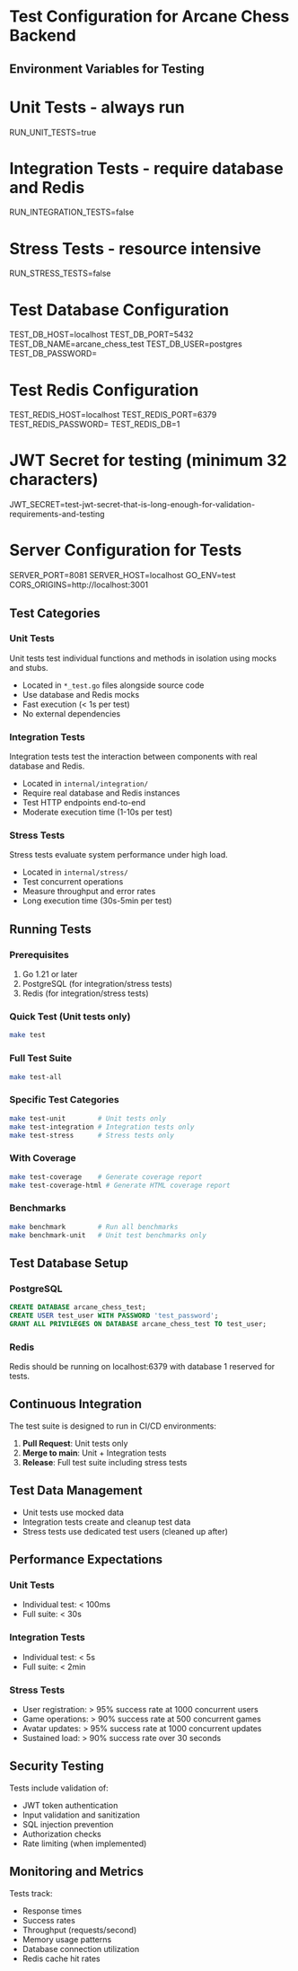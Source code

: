 # Test Configuration for Arcane Chess Backend

## Environment Variables for Testing

# Unit Tests - always run
RUN_UNIT_TESTS=true

# Integration Tests - require database and Redis
RUN_INTEGRATION_TESTS=false

# Stress Tests - resource intensive
RUN_STRESS_TESTS=false

# Test Database Configuration
TEST_DB_HOST=localhost
TEST_DB_PORT=5432
TEST_DB_NAME=arcane_chess_test
TEST_DB_USER=postgres
TEST_DB_PASSWORD=

# Test Redis Configuration
TEST_REDIS_HOST=localhost
TEST_REDIS_PORT=6379
TEST_REDIS_PASSWORD=
TEST_REDIS_DB=1

# JWT Secret for testing (minimum 32 characters)
JWT_SECRET=test-jwt-secret-that-is-long-enough-for-validation-requirements-and-testing

# Server Configuration for Tests
SERVER_PORT=8081
SERVER_HOST=localhost
GO_ENV=test
CORS_ORIGINS=http://localhost:3001

## Test Categories

### Unit Tests
Unit tests test individual functions and methods in isolation using mocks and stubs.
- Located in `*_test.go` files alongside source code
- Use database and Redis mocks
- Fast execution (< 1s per test)
- No external dependencies

### Integration Tests
Integration tests test the interaction between components with real database and Redis.
- Located in `internal/integration/`
- Require real database and Redis instances
- Test HTTP endpoints end-to-end
- Moderate execution time (1-10s per test)

### Stress Tests
Stress tests evaluate system performance under high load.
- Located in `internal/stress/`
- Test concurrent operations
- Measure throughput and error rates
- Long execution time (30s-5min per test)

## Running Tests

### Prerequisites
1. Go 1.21 or later
2. PostgreSQL (for integration/stress tests)
3. Redis (for integration/stress tests)

### Quick Test (Unit tests only)
```bash
make test
```

### Full Test Suite
```bash
make test-all
```

### Specific Test Categories
```bash
make test-unit        # Unit tests only
make test-integration # Integration tests only
make test-stress      # Stress tests only
```

### With Coverage
```bash
make test-coverage    # Generate coverage report
make test-coverage-html # Generate HTML coverage report
```

### Benchmarks
```bash
make benchmark        # Run all benchmarks
make benchmark-unit   # Unit test benchmarks only
```

## Test Database Setup

### PostgreSQL
```sql
CREATE DATABASE arcane_chess_test;
CREATE USER test_user WITH PASSWORD 'test_password';
GRANT ALL PRIVILEGES ON DATABASE arcane_chess_test TO test_user;
```

### Redis
Redis should be running on localhost:6379 with database 1 reserved for tests.

## Continuous Integration

The test suite is designed to run in CI/CD environments:

1. **Pull Request**: Unit tests only
2. **Merge to main**: Unit + Integration tests
3. **Release**: Full test suite including stress tests

## Test Data Management

- Unit tests use mocked data
- Integration tests create and cleanup test data
- Stress tests use dedicated test users (cleaned up after)

## Performance Expectations

### Unit Tests
- Individual test: < 100ms
- Full suite: < 30s

### Integration Tests
- Individual test: < 5s
- Full suite: < 2min

### Stress Tests
- User registration: > 95% success rate at 1000 concurrent users
- Game operations: > 90% success rate at 500 concurrent games
- Avatar updates: > 95% success rate at 1000 concurrent updates
- Sustained load: > 90% success rate over 30 seconds

## Security Testing

Tests include validation of:
- JWT token authentication
- Input validation and sanitization
- SQL injection prevention
- Authorization checks
- Rate limiting (when implemented)

## Monitoring and Metrics

Tests track:
- Response times
- Success rates
- Throughput (requests/second)
- Memory usage patterns
- Database connection utilization
- Redis cache hit rates
